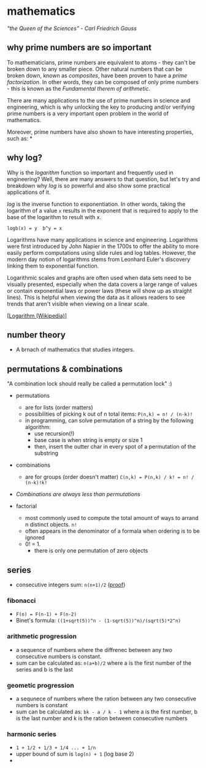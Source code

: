 # mathematics
*"the Queen of the Sciences" - Carl Friedrich Gauss*

## why prime numbers are so important
To mathematicians, prime numbers are equivalent to atoms - they can't be broken
down to any smaller piece. Other natural numbers that can be broken down, known
as *composites*, have been proven to have a *prime factorization*. In other
words, they can be composed of only prime numbers - this is known as the
*Fundamental therem of arithmetic*. 

There are many applications to the use of prime numbers in science and
engineering, which is why unlocking the key to producing and/or verifying prime
numbers is a very important open problem in the world of mathematics. 

Moreover, prime numbers have also shown to have interesting properties, such as:
* 

## why log?
Why is the *logarithm* function so important and frequently used in engineering?
Well, there are many answers to that question, but let's try and breakdown why
*log* is so powerful and also show some practical applications of it.

*log* is the inverse function to exponentiation. In other words, taking the
logarithm of a value `x` results in the exponent that is required to apply to
the base of the logarithm to result with x.
```
logb(x) = y  b^y = x
```

Logarithms have many applications in science and engineering. Logarithms were
first introduced by John Napier in the 1700s to offer the ability to more easily
perform computations using slide rules and log tables. However, the modern day
notion of logarithms stems from Leonhard Euler's discovery linking them to
exponential function.

Logarithmic scales and graphs are often used when data sets need to be visually
presented, especially when the data covers a large range of values or contain
exponential laws or power laws (these will show up as straight lines). This is
helpful when viewing the data as it allows readers to see trends that aren't
visible when viewing on a linear scale.

[[Logarithm (Wikipedia)](https://en.wikipedia.org/wiki/Logarithm)]

## number theory
* A brnach of mathematics that studies integers. 

## permutations & combinations
"A combination lock should really be called a permutation lock" :) 

* permutations 
    * are for lists (order matters)
    * possibilities of picking k out of n total items:
        `P(n,k) = n! / (n-k)!`
    * in programming, can solve permutation of a string by the following
        algorithm:
        * use recursion(!)
        * base case is when string is empty or size 1
        * then, insert the outter char in every spot of a permutation of the
            substring
* combinations 
    * are for groups (order doesn't matter)
    `C(n,k) = P(n,k) / k! = n! / (n-k)!k!`
    
* *Combinations are always less than permutations* 

* factorial
    * most commonly used to compute the total amount of ways to arrand n
        distinct objects. `n!`
    * often appears in the denominator of a formala when ordering is to be
        ignored
    * 0! = 1.
        * there is only one permutation of zero objects

## series
* consecutive integers sum: `n(n+1)/2` ([proof](https://math.stackexchange.com/questions/2260/proof-for-formula-for-sum-of-sequence-123-ldotsn))

### fibonacci
* `F(n) = F(n-1) + F(n-2)`
* Binet's formula: `((1+sqrt(5))^n - (1-sqrt(5))^n)/(sqrt(5)*2^n)`

### arithmetic progression
* a sequence of numbers where the diffrenec between any two consecutive numbers
    is constant.
* sum can be calculated as: `n(a+b)/2` where a is the first number of the series
    and b is the last

### geometic progression
* a sequnece of numbers where the ration between any two consecutive numbers is
    constant
* sum can be calculated as: `bk - a / k - 1` where a is the first number, b is
    the last number and k is the ration between consecutive numbers

### harmonic series
* `1 + 1/2 + 1/3 + 1/4 ... + 1/n`
* upper bound of sum is `log(n) + 1` (log base 2)
*
